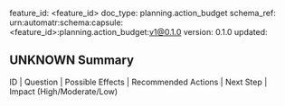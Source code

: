 feature_id: <feature_id>
doc_type: planning.action_budget
schema_ref: urn:automatr:schema:capsule:<feature_id>:planning.action_budget:v1@0.1.0
version: 0.1.0
updated: <YYYY-MM-DD>

## UNKNOWN Summary
ID | Question | Possible Effects | Recommended Actions | Next Step | Impact (High/Moderate/Low)
